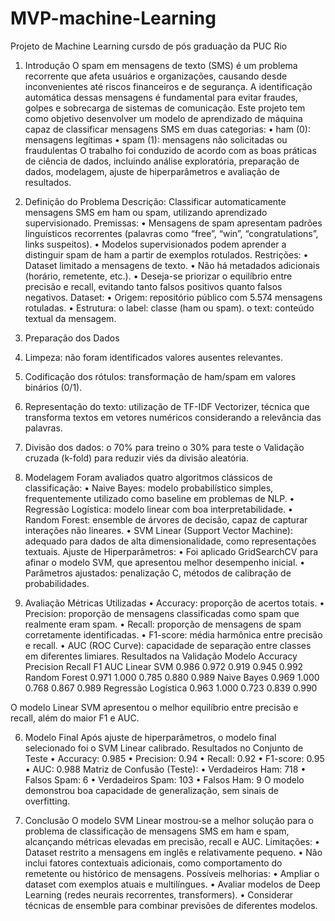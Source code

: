 # MVP-machine-Learning
Projeto de Machine Learning cursdo de pós graduação da PUC Rio

1. Introdução
O spam em mensagens de texto (SMS) é um problema recorrente que afeta usuários e organizações, causando desde inconvenientes até riscos financeiros e de segurança. A identificação automática dessas mensagens é fundamental para evitar fraudes, golpes e sobrecarga de sistemas de comunicação.
Este projeto tem como objetivo desenvolver um modelo de aprendizado de máquina capaz de classificar mensagens SMS em duas categorias:
  •	ham (0): mensagens legítimas
  •	spam (1): mensagens não solicitadas ou fraudulentas
O trabalho foi conduzido de acordo com as boas práticas de ciência de dados, incluindo análise exploratória, preparação de dados, modelagem, ajuste de hiperparâmetros e avaliação de resultados.

2. Definição do Problema
Descrição: Classificar automaticamente mensagens SMS em ham ou spam, utilizando aprendizado supervisionado.
Premissas:
  •	Mensagens de spam apresentam padrões linguísticos recorrentes (palavras como “free”, “win”, “congratulations”, links suspeitos).
  •	Modelos supervisionados podem aprender a distinguir spam de ham a partir de exemplos rotulados.
Restrições:
  •	Dataset limitado a mensagens de texto.
  •	Não há metadados adicionais (horário, remetente, etc.).
  •	Deseja-se priorizar o equilíbrio entre precisão e recall, evitando tanto falsos positivos quanto falsos negativos.
Dataset:
  •	Origem: repositório público com 5.574 mensagens rotuladas.
  •	Estrutura:
o	label: classe (ham ou spam).
o	text: conteúdo textual da mensagem.


3. Preparação dos Dados
  1.	Limpeza: não foram identificados valores ausentes relevantes.
  2.	Codificação dos rótulos: transformação de ham/spam em valores binários (0/1).
  3.	Representação do texto: utilização de TF-IDF Vectorizer, técnica que transforma textos em vetores numéricos considerando a relevância das palavras.
  4.	Divisão dos dados:
      o	70% para treino
      o	30% para teste
      o	Validação cruzada (k-fold) para reduzir viés da divisão aleatória.

4. Modelagem
Foram avaliados quatro algoritmos clássicos de classificação:
  •	Naive Bayes: modelo probabilístico simples, frequentemente utilizado como baseline em problemas de NLP.
  •	Regressão Logística: modelo linear com boa interpretabilidade.
  •	Random Forest: ensemble de árvores de decisão, capaz de capturar interações não lineares.
  •	SVM Linear (Support Vector Machine): adequado para dados de alta dimensionalidade, como representações textuais.
Ajuste de Hiperparâmetros:
  •	Foi aplicado GridSearchCV para afinar o modelo SVM, que apresentou melhor desempenho inicial.
  •	Parâmetros ajustados: penalização C, métodos de calibração de probabilidades.

5. Avaliação
Métricas Utilizadas
  •	Accuracy: proporção de acertos totais.
  •	Precision: proporção de mensagens classificadas como spam que realmente eram spam.
  •	Recall: proporção de mensagens de spam corretamente identificadas.
  •	F1-score: média harmônica entre precisão e recall.
  •	AUC (ROC Curve): capacidade de separação entre classes em diferentes limiares.
Resultados na Validação
Modelo	Accuracy	Precision	Recall	F1	AUC
Linear SVM	0.986	0.972	0.919	0.945	0.992
Random Forest	0.971	1.000	0.785	0.880	0.989
Naive Bayes	0.969	1.000	0.768	0.867	0.989
Regressão Logística	0.963	1.000	0.723	0.839	0.990
					
O modelo Linear SVM apresentou o melhor equilíbrio entre precisão e recall, além do maior F1 e AUC.

6. Modelo Final
Após ajuste de hiperparâmetros, o modelo final selecionado foi o SVM Linear calibrado.
Resultados no Conjunto de Teste
  •	Accuracy: 0.985
  •	Precision: 0.94
  •	Recall: 0.92
  •	F1-score: 0.95
  •	AUC: 0.988
Matriz de Confusão (Teste):
  •	Verdadeiros Ham: 718
  •	Falsos Spam: 6
  •	Verdadeiros Spam: 103
  •	Falsos Ham: 9
O modelo demonstrou boa capacidade de generalização, sem sinais de overfitting.

7. Conclusão
O modelo SVM Linear mostrou-se a melhor solução para o problema de classificação de mensagens SMS em ham e spam, alcançando métricas elevadas em precisão, recall e AUC.
Limitações:
  •	Dataset restrito a mensagens em inglês e relativamente pequeno.
  •	Não inclui fatores contextuais adicionais, como comportamento do remetente ou histórico de mensagens.
Possíveis melhorias:
  •	Ampliar o dataset com exemplos atuais e multilíngues.
•	Avaliar modelos de Deep Learning (redes neurais recorrentes, transformers).
•	Considerar técnicas de ensemble para combinar previsões de diferentes modelos.
